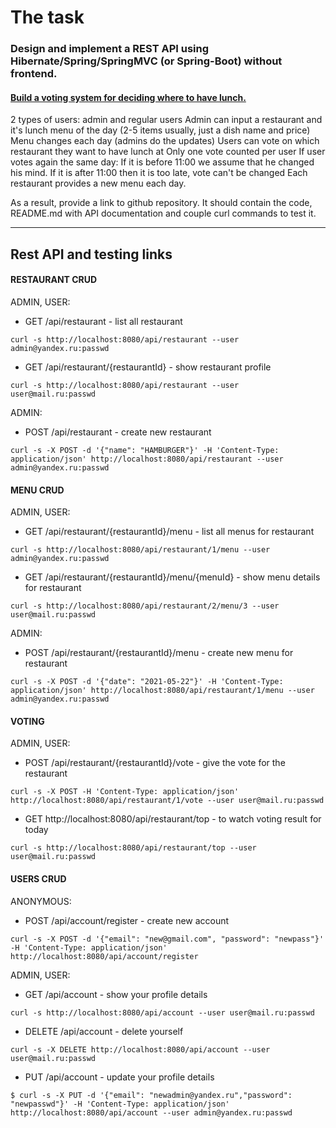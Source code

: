# The task

### Design and implement a REST API using Hibernate/Spring/SpringMVC (or Spring-Boot) without frontend.

#### [Build a voting system for deciding where to have lunch.](https://github.com/JavaWebinar/topjava/blob/doc/doc/graduation.md)

2 types of users: admin and regular users Admin can input a restaurant and it's lunch menu of the day (2-5 items
usually, just a dish name and price)
Menu changes each day (admins do the updates)
Users can vote on which restaurant they want to have lunch at Only one vote counted per user If user votes again the
same day:
If it is before 11:00 we assume that he changed his mind. If it is after 11:00 then it is too late, vote can't be
changed Each restaurant provides a new menu each day.

As a result, provide a link to github repository. It should contain the code, README.md with API documentation and
couple curl commands to test it.

-----------------------------

## Rest API and testing links

#### RESTAURANT CRUD

ADMIN, USER:

* GET /api/restaurant - list all restaurant

```shell 
curl -s http://localhost:8080/api/restaurant --user admin@yandex.ru:passwd
```

* GET /api/restaurant/{restaurantId} - show restaurant profile

```shell 
curl -s http://localhost:8080/api/restaurant --user user@mail.ru:passwd
```

ADMIN:

* POST /api/restaurant - create new restaurant

```shell 
curl -s -X POST -d '{"name": "HAMBURGER"}' -H 'Content-Type: application/json' http://localhost:8080/api/restaurant --user admin@yandex.ru:passwd
```

#### MENU CRUD

ADMIN, USER:

* GET /api/restaurant/{restaurantId}/menu - list all menus for restaurant

```shell 
curl -s http://localhost:8080/api/restaurant/1/menu --user admin@yandex.ru:passwd
```

* GET /api/restaurant/{restaurantId}/menu/{menuId} - show menu details for restaurant

```shell 
curl -s http://localhost:8080/api/restaurant/2/menu/3 --user user@mail.ru:passwd
```

ADMIN:

* POST /api/restaurant/{restaurantId}/menu - create new menu for restaurant

```shell 
curl -s -X POST -d '{"date": "2021-05-22"}' -H 'Content-Type: application/json' http://localhost:8080/api/restaurant/1/menu --user admin@yandex.ru:passwd
```

#### VOTING

ADMIN, USER:

* POST /api/restaurant/{restaurantId}/vote - give the vote for the restaurant

```shell 
curl -s -X POST -H 'Content-Type: application/json' http://localhost:8080/api/restaurant/1/vote --user user@mail.ru:passwd
```

* GET http://localhost:8080/api/restaurant/top - to watch voting result for today
```shell 
curl -s http://localhost:8080/api/restaurant/top --user user@mail.ru:passwd
```


#### USERS CRUD

ANONYMOUS:

* POST /api/account/register - create new account

```shell 
curl -s -X POST -d '{"email": "new@gmail.com", "password": "newpass"}' -H 'Content-Type: application/json' http://localhost:8080/api/account/register
```

ADMIN, USER:

* GET /api/account - show your profile details

```shell 
curl -s http://localhost:8080/api/account --user user@mail.ru:passwd
```

* DELETE /api/account - delete yourself

```shell 
curl -s -X DELETE http://localhost:8080/api/account --user user@mail.ru:passwd
```

* PUT /api/account - update your profile details

```shell 
$ curl -s -X PUT -d '{"email": "newadmin@yandex.ru","password": "newpasswd"}' -H 'Content-Type: application/json'  http://localhost:8080/api/account --user admin@yandex.ru:passwd
```

